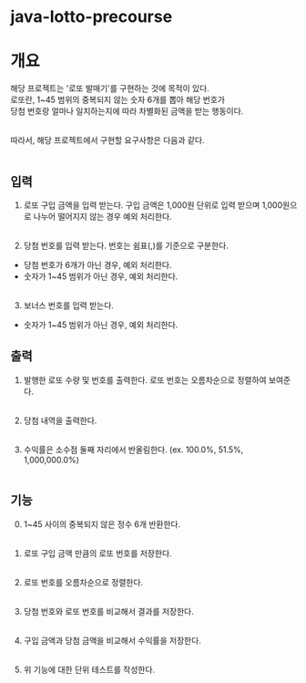 # java-lotto-precourse
# 개요<br>

해당 프로젝트는 '로또 발매기'를 구현하는 것에 목적이 있다.<br>
로또란, 1~45 범위의 중복되지 않는 숫자 6개를 뽑아 해당 번호가<br>
당첨 번호랑 얼마나 일치하는지에 따라 차별화된 금액을 받는 행동이다.<br><br>

따라서, 해당 프로젝트에서 구현할 요구사항은 다음과 같다.<br><br>

## 입력<br>
1. 로또 구입 금액을 입력 받는다. 구입 금액은 1,000원 단위로 입력 받으며 1,000원으로 나누어 떨어지지 않는 경우 예외 처리한다.<br><br>

2. 당첨 번호를 입력 받는다. 번호는 쉼표(,)를 기준으로 구분한다.<br>
- 당첨 번호가 6개가 아닌 경우, 예외 처리한다.<br>
- 숫자가 1~45 범위가 아닌 경우, 예외 처리한다.<br><br>

3. 보너스 번호를 입력 받는다.<br>
- 숫자가 1~45 범위가 아닌 경우, 예외 처리한다.<br>

## 출력<br>
1. 발행한 로또 수량 및 번호를 출력한다. 로또 번호는 오름차순으로 정렬하여 보여준다.<br><br>

2. 당첨 내역을 출력한다.<br><br>

3. 수익률은 소수점 둘째 자리에서 반올림한다. (ex. 100.0%, 51.5%, 1,000,000.0%)<br><br>

## 기능<br>
0. 1~45 사이의 중복되지 않은 정수 6개 반환한다.<br><br>

1. 로또 구입 금액 만큼의 로또 번호를 저장한다.<br><br>

2. 로또 번호를 오름차순으로 정렬한다.<br><br>

3. 당첨 번호와 로또 번호를 비교해서 결과를 저장한다.<br><br>

4. 구입 금액과 당첨 금액을 비교해서 수익률을 저장한다.<br><br>

5. 위 기능에 대한 단위 테스트를 작성한다.